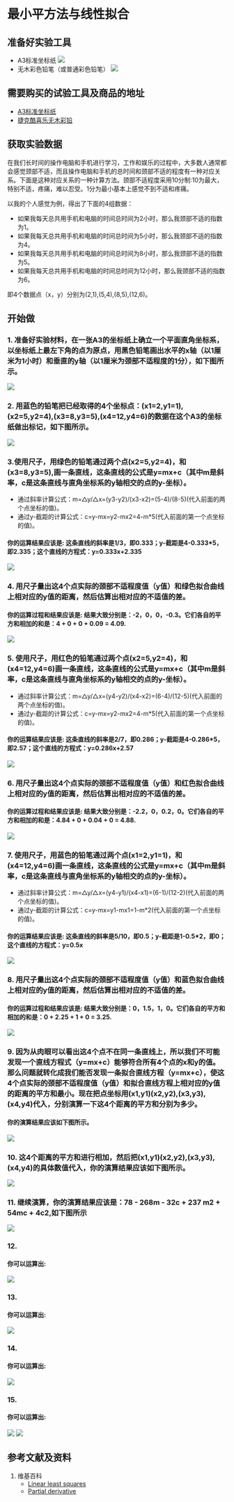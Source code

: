 # 最小平方法与线性拟合

## 准备好实验工具

- A3标准坐标纸
![](/images/统计/最小平方法与线性拟合/A3标准坐标纸.jpg)
- 无木彩色铅笔（或普通彩色铅笔）
![](/images/统计/最小平方法与线性拟合/无木彩色铅笔.jpg)

## 需要购买的试验工具及商品的地址

- [A3标准坐标纸](https://detail.tmall.com/item.htm?id=27142292922&ali_refid=a3_430583_1006:1105863285:N:dZ%20MV6sJ%20YlXqxaoC1QlJw==:77285e2bbcb0cebf9d00068f21bd840f&ali_trackid=1_77285e2bbcb0cebf9d00068f21bd840f&spm=a230r.1.14.1&skuId=3165771512170)
- [捷克酷喜乐无木彩铅](https://detail.tmall.com/item.htm?spm=a230r.1.14.8.7a1b4237sLkqe4&id=10680260235&cm_id=140105335569ed55e27b&abbucket=9&skuId=3447429972029)

## 获取实验数据

在我们长时间的操作电脑和手机进行学习，工作和娱乐的过程中，大多数人通常都会感觉颈部不适，而且操作电脑和手机的总时间和颈部不适的程度有一种对应关系。下面是这种对应关系的一种计算方法。颈部不适程度采用10分制:10为最大，特别不适，疼痛，难以忍受。1分为最小基本上感觉不到不适和疼痛。


以我的个人感觉为例，得出了下面的4组数据：

- 如果我每天总共用手机和电脑的时间总时间为2小时，那么我颈部不适的指数为1。
- 如果我每天总共用手机和电脑的时间总时间为5小时，那么我颈部不适的指数为4。
- 如果我每天总共用手机和电脑的时间总时间为8小时，那么我颈部不适的指数为5。
- 如果我每天总共用手机和电脑的时间总时间为12小时，那么我颈部不适的指数为6。

即4个数据点（x，y）分别为(2,1),(5,4),(8,5),(12,6)。

## 开始做

### 1. 准备好实验材料，在一张A3的坐标纸上确立一个平面直角坐标系，以坐标纸上最左下角的点为原点，用黑色铅笔画出水平的x轴（以1厘米为1小时）和垂直的y轴（以1厘米为颈部不适程度的1分），如下图所示。

![](/images/统计/最小平方法与线性拟合/1a.jpg)

### 2. 用蓝色的铅笔把已经取得的4个坐标点：(x1=2,y1=1),(x2=5,y2=4),(x3=8,y3=5),(x4=12,y4=6)的数据在这个A3的坐标纸做出标记，如下图所示。

![](/images/统计/最小平方法与线性拟合/2a.jpg)

### 3.使用尺子，用绿色的铅笔通过两个点(x2=5,y2=4)，和(x3=8,y3=5),画一条直线，这条直线的公式是y=mx+c（其中m是斜率，c是这条直线与直角坐标系的y轴相交的点的y-坐标）。

- 通过斜率计算公式：m=△y/△x=(y3-y2)/(x3-x2)=(5-4)/(8-5)(代入前面的两个点坐标的值)。
- 通过y-截距的计算公式：c=y-mx=y2-mx2=4-m*5(代入前面的第一个点坐标的值)。

#### 你的运算结果应该是: 这条直线的斜率是1/3，即0.333；y-截距是4-0.333*5，即2.335；这个直线的方程式：y=0.333x+2.335

![](/images/统计/最小平方法与线性拟合/3a.jpg)

### 4. 用尺子量出这4个点实际的颈部不适程度值（y值）和绿色拟合曲线上相对应的y值的距离，然后估算出相对应的不适值的差。

#### 你的运算过程和结果应该是: 结果大致分别是：-2，0，0，-0.3。它们各自的平方和相加的和是：4 + 0 + 0 + 0.09 = 4.09. 

![](/images/统计/最小平方法与线性拟合/4a.jpg)

### 5. 使用尺子，用红色的铅笔通过两个点(x2=5,y2=4)，和(x4=12,y4=6)画一条直线，这条直线的公式是y=mx+c（其中m是斜率，c是这条直线与直角坐标系的y轴相交的点的y-坐标）。

- 通过斜率计算公式：m=△y/△x=(y4-y2)/(x4-x2)=(6-4)/(12-5)(代入前面的两个点坐标的值)。
- 通过y-截距的计算公式：c=y-mx=y2-mx2=4-m*5(代入前面的第一个点坐标的值)。

#### 你的运算结果应该是: 这条直线的斜率是2/7，即0.286；y-截距是4-0.286*5，即2.57；这个直线的方程式：y=0.286x+2.57

![](/images/统计/最小平方法与线性拟合/5a.jpg)

### 6. 用尺子量出这4个点实际的颈部不适程度值（y值）和红色拟合曲线上相对应的y值的距离，然后估算出相对应的不适值的差。

#### 你的运算过程和结果应该是: 结果大致分别是：-2.2，0，0.2，0。它们各自的平方和相加的和是：4.84 + 0 + 0.04 + 0 = 4.88. 

![](/images/统计/最小平方法与线性拟合/6a.jpg)

### 7. 使用尺子，用蓝色的铅笔通过两个点(x1=2,y1=1)，和(x4=12,y4=6)画一条直线，这条直线的公式是y=mx+c（其中m是斜率，c是这条直线与直角坐标系的y轴相交的点的y-坐标）。

- 通过斜率计算公式：m=△y/△x=(y4-y1)/(x4-x1)=(6-1)/(12-2)(代入前面的两个点坐标的值)。
- 通过y-截距的计算公式：c=y-mx=y1-mx1=1-m*2(代入前面的第一个点坐标的值)。

#### 你的运算结果应该是: 这条直线的斜率是5/10，即0.5；y-截距是1-0.5*2，即0；这个直线的方程式：y=0.5x

![](/images/统计/最小平方法与线性拟合/7a.jpg)

### 8. 用尺子量出这4个点实际的颈部不适程度值（y值）和蓝色拟合曲线上相对应的y值的距离，然后估算出相对应的不适值的差。

#### 你的运算过程和结果应该是: 结果大致分别是：0，1.5，1，0。它们各自的平方和相加的和是：0 + 2.25 + 1 + 0 = 3.25. 

![](/images/统计/最小平方法与线性拟合/8a.jpg)

### 9. 因为从肉眼可以看出这4个点不在同一条直线上，所以我们不可能发现一个直线方程式（y=mx+c）能够符合所有4个点的x和y的值。那么问题就转化成我们能否发现一条拟合直线方程（y=mx+c），使这4个点实际的颈部不适程度值（y值）和拟合直线方程上相对应的y值的距离的平方和最小。现在把点坐标用(x1,y1)(x2,y2),(x3,y3),(x4,y4)代入，分别演算一下这4个距离的平方和分别为多少。

#### 你的演算结果应该如下图所示。

![](/images/统计/最小平方法与线性拟合/9a.jpg)

### 10. 这4个距离的平方和进行相加，然后把(x1,y1)(x2,y2),(x3,y3),(x4,y4)的具体数值代入，你的演算结果应该如下图所示。

![](/images/统计/最小平方法与线性拟合/10a.jpg)

### 11. 继续演算，你的演算结果应该是：78 - 268m - 32c + 237 m2 + 54mc + 4c2,如下图所示

![](/images/统计/最小平方法与线性拟合/11a.jpg)

### 12. 

#### 你可以运算出: 

![](/images/统计/最小平方法与线性拟合/12a.jpg)

### 13. 

#### 你可以运算出: 

![](/images/统计/最小平方法与线性拟合/13a.jpg)

### 14. 

#### 你可以运算出: 

![](/images/统计/最小平方法与线性拟合/14a.jpg)

### 15. 

#### 你可以运算出: 

![](/images/统计/最小平方法与线性拟合/15a1.jpg)
![](/images/统计/最小平方法与线性拟合/15a2.jpg)

## 参考文献及资料

1. 维基百科
	- [Linear least squares](https://en.wikipedia.org/wiki/Linear_least_squares) 
	- [Partial derivative](https://en.wikipedia.org/wiki/Partial_derivative) 